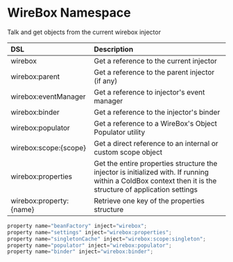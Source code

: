 # WireBox Namespace

Talk and get objects from the current wirebox injector

| DSL | Description |
| :--- | :--- |
| wirebox | Get a reference to the current injector |
| wirebox:parent | Get a reference to the parent injector \(if any\) |
| wirebox:eventManager | Get a reference to injector's event manager |
| wirebox:binder | Get a reference to the injector's binder |
| wirebox:populator | Get a reference to a WireBox's Object Populator utility |
| wirebox:scope:{scope} | Get a direct reference to an internal or custom scope object |
| wirebox:properties | Get the entire properties structure the injector is initialized with. If running within a ColdBox context then it is the structure of application settings |
| wirebox:property:{name} | Retrieve one key of the properties structure |

```javascript
property name="beanFactory" inject="wirebox";
property name="settings" inject="wirebox:properties";
property name="singletonCache" inject="wirebox:scope:singleton";
property name="populator" inject="wirebox:populator";
property name="binder" inject="wirebox:binder";
```

